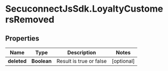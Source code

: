 # SecuconnectJsSdk.LoyaltyCustomersRemoved

## Properties
Name | Type | Description | Notes
------------ | ------------- | ------------- | -------------
**deleted** | **Boolean** | Result is true or false | [optional] 


